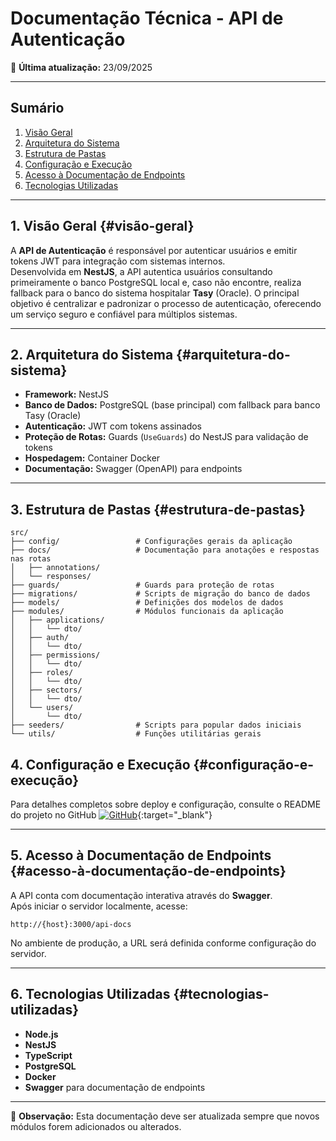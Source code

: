 # Documentação Técnica - API de Autenticação 

📅 **Última atualização:** 23/09/2025

---

## Sumário
1. [Visão Geral](#visão-geral)  
2. [Arquitetura do Sistema](#arquitetura-do-sistema)  
3. [Estrutura de Pastas](#estrutura-de-pastas)  
4. [Configuração e Execução](#configuração-e-execução)  
5. [Acesso à Documentação de Endpoints](#acesso-à-documentação-de-endpoints)  
6. [Tecnologias Utilizadas](#tecnologias-utilizadas)  

---

## 1. Visão Geral {#visão-geral}
A **API de Autenticação** é responsável por autenticar usuários e emitir tokens JWT para integração com sistemas internos.  
Desenvolvida em **NestJS**, a API autentica usuários consultando primeiramente o banco PostgreSQL local e, caso não encontre, realiza fallback para o banco do sistema hospitalar **Tasy** (Oracle).
O principal objetivo é centralizar e padronizar o processo de autenticação, oferecendo um serviço seguro e confiável para múltiplos sistemas.

---

## 2. Arquitetura do Sistema {#arquitetura-do-sistema}
- **Framework:** NestJS  
- **Banco de Dados:** PostgreSQL (base principal) com fallback para banco Tasy (Oracle)  
- **Autenticação:** JWT com tokens assinados  
- **Proteção de Rotas:** Guards (`UseGuards`) do NestJS para validação de tokens  
- **Hospedagem:** Container Docker  
- **Documentação:** Swagger (OpenAPI) para endpoints  

---

## 3. Estrutura de Pastas {#estrutura-de-pastas}

```
src/
├── config/                 # Configurações gerais da aplicação
├── docs/                   # Documentação para anotações e respostas nas rotas
│   ├── annotations/        
│   └── responses/          
├── guards/                 # Guards para proteção de rotas
├── migrations/             # Scripts de migração do banco de dados
├── models/                 # Definições dos modelos de dados
├── modules/                # Módulos funcionais da aplicação
│   ├── applications/       
│   │   └── dto/           
│   ├── auth/              
│   │   └── dto/            
│   ├── permissions/        
│   │   └── dto/            
│   ├── roles/             
│   │   └── dto/            
│   ├── sectors/            
│   │   └── dto/            
│   └── users/              
│       └── dto/            
├── seeders/                # Scripts para popular dados iniciais
└── utils/                  # Funções utilitárias gerais

```             

## 4. Configuração e Execução {#configuração-e-execução}
Para detalhes completos sobre deploy e configuração, consulte o README do projeto no GitHub
[![GitHub](https://img.shields.io/badge/GitHub-Repository-blue?logo=github)](https://github.com/Santa-Casa-Franca/scf-auth){:target="_blank"}

---

## 5. Acesso à Documentação de Endpoints {#acesso-à-documentação-de-endpoints}
A API conta com documentação interativa através do **Swagger**.  
Após iniciar o servidor localmente, acesse:

```
http://{host}:3000/api-docs
```

No ambiente de produção, a URL será definida conforme configuração do servidor.

---

## 6. Tecnologias Utilizadas {#tecnologias-utilizadas}
- **Node.js**  
- **NestJS**  
- **TypeScript**  
- **PostgreSQL**  
- **Docker**  
- **Swagger** para documentação de endpoints  

---
📌 **Observação:** Esta documentação deve ser atualizada sempre que novos módulos forem adicionados ou alterados.
